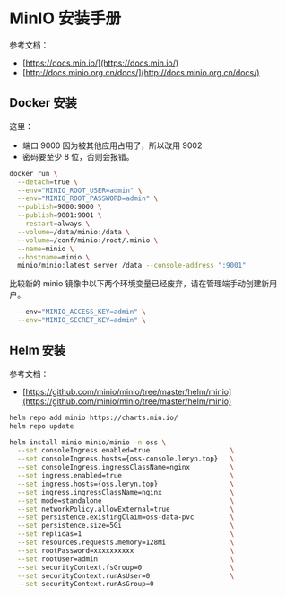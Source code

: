 <a name="mKUb8"></a>
# MinIO 安装手册
参考文档：

- [https://docs.min.io/](https://docs.min.io/)
- [http://docs.minio.org.cn/docs/](http://docs.minio.org.cn/docs/)
<a name="Q3xXj"></a>
## Docker 安装
这里：

- 端口 9000 因为被其他应用占用了，所以改用 9002
- 密码要至少 8 位，否则会报错。
```bash
docker run \
  --detach=true \
  --env="MINIO_ROOT_USER=admin" \
  --env="MINIO_ROOT_PASSWORD=admin" \
  --publish=9000:9000 \
  --publish=9001:9001 \
  --restart=always \
  --volume=/data/minio:/data \
  --volume=/conf/minio:/root/.minio \
  --name=minio \
  --hostname=minio \
  minio/minio:latest server /data --console-address ":9001"
```
比较新的 minio 镜像中以下两个环境变量已经废弃，请在管理端手动创建新用户。
```bash
  --env="MINIO_ACCESS_KEY=admin" \
  --env="MINIO_SECRET_KEY=admin" \
```
<a name="OjoQs"></a>
## Helm 安装
参考文档：

- [https://github.com/minio/minio/tree/master/helm/minio](https://github.com/minio/minio/tree/master/helm/minio)
```bash
helm repo add minio https://charts.min.io/
helm repo update

helm install minio minio/minio -n oss \
  --set consoleIngress.enabled=true                    \
  --set consoleIngress.hosts={oss-console.leryn.top}   \
  --set consoleIngress.ingressClassName=nginx          \
  --set ingress.enabled=true                           \
  --set ingress.hosts={oss.leryn.top}                  \
  --set ingress.ingressClassName=nginx                 \
  --set mode=standalone                                \
  --set networkPolicy.allowExternal=true               \
  --set persistence.existingClaim=oss-data-pvc         \
  --set persistence.size=5Gi                           \
  --set replicas=1                                     \
  --set resources.requests.memory=128Mi                \
  --set rootPassword=xxxxxxxxxx                        \
  --set rootUser=admin                                 \
  --set securityContext.fsGroup=0                      \
  --set securityContext.runAsUser=0                    \
  --set securityContext.runAsGroup=0
```
